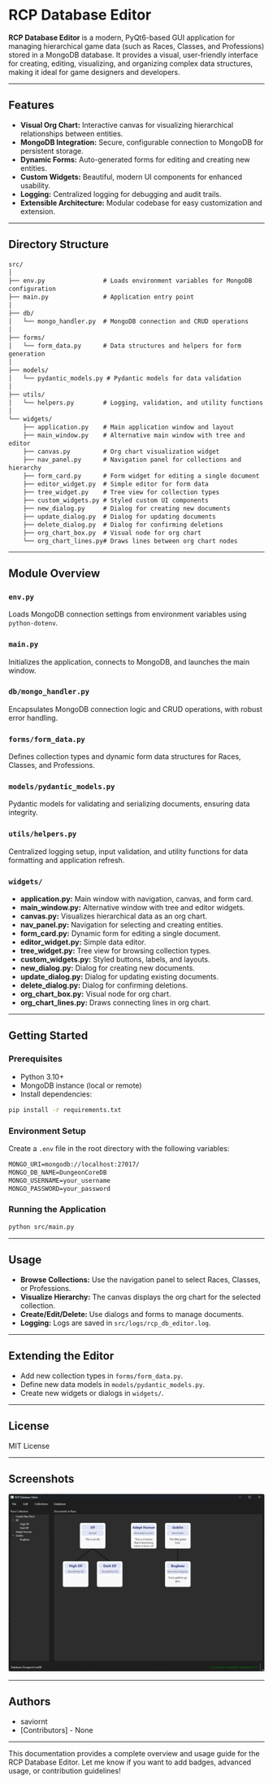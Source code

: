 # RCP Database Editor

**RCP Database Editor** is a modern, PyQt6-based GUI application for managing hierarchical game data (such as Races, Classes, and Professions) stored in a MongoDB database. It provides a visual, user-friendly interface for creating, editing, visualizing, and organizing complex data structures, making it ideal for game designers and developers.

---

## Features

- **Visual Org Chart:** Interactive canvas for visualizing hierarchical relationships between entities.
- **MongoDB Integration:** Secure, configurable connection to MongoDB for persistent storage.
- **Dynamic Forms:** Auto-generated forms for editing and creating new entities.
- **Custom Widgets:** Beautiful, modern UI components for enhanced usability.
- **Logging:** Centralized logging for debugging and audit trails.
- **Extensible Architecture:** Modular codebase for easy customization and extension.

---

## Directory Structure

```text
src/
│
├── env.py                # Loads environment variables for MongoDB configuration
├── main.py               # Application entry point
│
├── db/
│   └── mongo_handler.py  # MongoDB connection and CRUD operations
│
├── forms/
│   └── form_data.py      # Data structures and helpers for form generation
│
├── models/
│   └── pydantic_models.py # Pydantic models for data validation
│
├── utils/
│   └── helpers.py        # Logging, validation, and utility functions
│
└── widgets/
    ├── application.py    # Main application window and layout
    ├── main_window.py    # Alternative main window with tree and editor
    ├── canvas.py         # Org chart visualization widget
    ├── nav_panel.py      # Navigation panel for collections and hierarchy
    ├── form_card.py      # Form widget for editing a single document
    ├── editor_widget.py  # Simple editor for form data
    ├── tree_widget.py    # Tree view for collection types
    ├── custom_widgets.py # Styled custom UI components
    ├── new_dialog.py     # Dialog for creating new documents
    ├── update_dialog.py  # Dialog for updating documents
    ├── delete_dialog.py  # Dialog for confirming deletions
    ├── org_chart_box.py  # Visual node for org chart
    └── org_chart_lines.py# Draws lines between org chart nodes
```

---

## Module Overview

### `env.py`

Loads MongoDB connection settings from environment variables using `python-dotenv`.

### `main.py`

Initializes the application, connects to MongoDB, and launches the main window.

### `db/mongo_handler.py`

Encapsulates MongoDB connection logic and CRUD operations, with robust error handling.

### `forms/form_data.py`

Defines collection types and dynamic form data structures for Races, Classes, and Professions.

### `models/pydantic_models.py`

Pydantic models for validating and serializing documents, ensuring data integrity.

### `utils/helpers.py`

Centralized logging setup, input validation, and utility functions for data formatting and application refresh.

### `widgets/`

- **application.py:** Main window with navigation, canvas, and form card.
- **main_window.py:** Alternative window with tree and editor widgets.
- **canvas.py:** Visualizes hierarchical data as an org chart.
- **nav_panel.py:** Navigation for selecting and creating entities.
- **form_card.py:** Dynamic form for editing a single document.
- **editor_widget.py:** Simple data editor.
- **tree_widget.py:** Tree view for browsing collection types.
- **custom_widgets.py:** Styled buttons, labels, and layouts.
- **new_dialog.py:** Dialog for creating new documents.
- **update_dialog.py:** Dialog for updating existing documents.
- **delete_dialog.py:** Dialog for confirming deletions.
- **org_chart_box.py:** Visual node for org chart.
- **org_chart_lines.py:** Draws connecting lines in org chart.

---

## Getting Started

### Prerequisites

- Python 3.10+
- MongoDB instance (local or remote)
- Install dependencies:

```sh
pip install -r requirements.txt
```

### Environment Setup

Create a `.env` file in the root directory with the following variables:

```env
MONGO_URI=mongodb://localhost:27017/
MONGO_DB_NAME=DungeonCoreDB
MONGO_USERNAME=your_username
MONGO_PASSWORD=your_password
```

### Running the Application

```sh
python src/main.py
```

---

## Usage

- **Browse Collections:** Use the navigation panel to select Races, Classes, or Professions.
- **Visualize Hierarchy:** The canvas displays the org chart for the selected collection.
- **Create/Edit/Delete:** Use dialogs and forms to manage documents.
- **Logging:** Logs are saved in `src/logs/rcp_db_editor.log`.

---

## Extending the Editor

- Add new collection types in `forms/form_data.py`.
- Define new data models in `models/pydantic_models.py`.
- Create new widgets or dialogs in `widgets/`.

---

## License

MIT License

---

## Screenshots

![Screenshot](logs/screenshots/Application.jpg)

---

## Authors

- saviornt
- [Contributors]
      - None

---

This documentation provides a complete overview and usage guide for the RCP Database Editor. Let me know if you want to add badges, advanced usage, or contribution guidelines!
